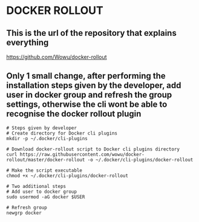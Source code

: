 # DOCKER ROLLOUT

## This is the url of the repository that explains everything
https://github.com/Wowu/docker-rollout

## Only 1 small change, after performing the installation steps given by the developer, add user in docker group and refresh the group settings, otherwise the cli wont be able to recognise the docker rollout plugin
```
# Steps given by developer
# Create directory for Docker cli plugins
mkdir -p ~/.docker/cli-plugins

# Download docker-rollout script to Docker cli plugins directory
curl https://raw.githubusercontent.com/wowu/docker-rollout/master/docker-rollout -o ~/.docker/cli-plugins/docker-rollout

# Make the script executable
chmod +x ~/.docker/cli-plugins/docker-rollout

# Two additional steps
# Add user to docker group
sudo usermod -aG docker $USER

# Refresh group
newgrp docker
```
